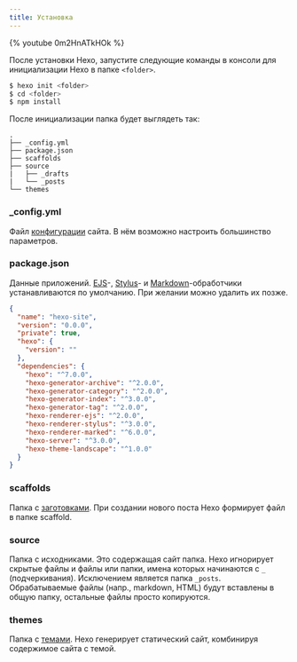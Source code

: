 ```yaml
---
title: Установка
---
```


{% youtube 0m2HnATkHOk %}

После установки Hexo, запустите следующие команды в консоли для инициализации Hexo в папке `<folder>`.

```bash
$ hexo init <folder>
$ cd <folder>
$ npm install
```

После инициализации папка будет выглядеть так:

```plain
.
├── _config.yml
├── package.json
├── scaffolds
├── source
|   ├── _drafts
|   └── _posts
└── themes
```

### \_config.yml

Файл [конфигурации](configuration.html) сайта. В нём возможно настроить большинство параметров.

### package.json

Данные приложений. [EJS](https://ejs.co/)-, [Stylus](http://learnboost.github.io/stylus/)- и [Markdown](http://daringfireball.net/projects/markdown/)-обработчики устанавливаются по умолчанию. При желании можно удалить их позже.

```json package.json
{
  "name": "hexo-site",
  "version": "0.0.0",
  "private": true,
  "hexo": {
    "version": ""
  },
  "dependencies": {
    "hexo": "^7.0.0",
    "hexo-generator-archive": "^2.0.0",
    "hexo-generator-category": "^2.0.0",
    "hexo-generator-index": "^3.0.0",
    "hexo-generator-tag": "^2.0.0",
    "hexo-renderer-ejs": "^2.0.0",
    "hexo-renderer-stylus": "^3.0.0",
    "hexo-renderer-marked": "^6.0.0",
    "hexo-server": "^3.0.0",
    "hexo-theme-landscape": "^1.0.0"
  }
}
```

### scaffolds

Папка с [заготовками](writing.html#Заготовки). При создании нового поста Hexo формирует файл в папке scaffold.

### source

Папка с исходниками. Это содержащая сайт папка. Hexo игнорирует скрытые файлы и файлы или папки, имена которых начинаются с `_` (подчеркивания). Исключением является папка `_posts`. Обрабатываемые файлы (напр., markdown, HTML) будут вставлены в общую папку, остальные файлы просто копируются.

### themes

Папка с [темами](themes.html). Hexo генерирует статический сайт, комбинируя содержимое сайта с темой.
